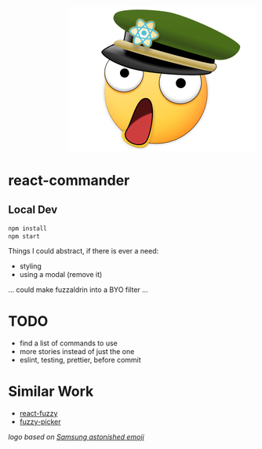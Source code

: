 <p align="right"><img alt="😲" src="logo.png"></p>

# react-commander

## Local Dev

```
npm install
npm start
```

Things I could abstract, if there is ever a need:

- styling
- using a modal (remove it)

... could make fuzzaldrin into a BYO filter ...

# TODO

- find a list of commands to use
- more stories instead of just the one
- eslint, testing, prettier, before commit

# Similar Work

- [react-fuzzy](https://github.com/ritz078/react-fuzzy-search)
- [fuzzy-picker](https://github.com/1egoman/fuzzy-picker)

_logo based on [Samsung astonished emoji](https://emojipedia.org/samsung/galaxy-s7/astonished-face/)_
